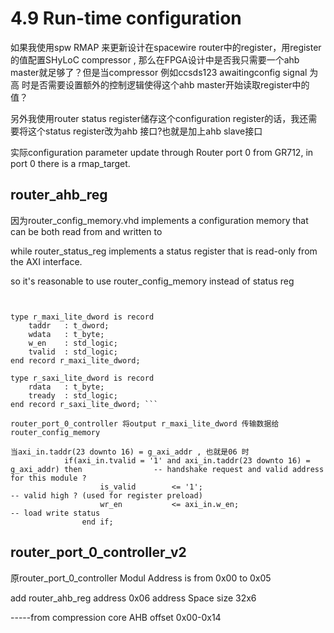 # 4.9 Run-time configuration

如果我使用spw RMAP 来更新设计在spacewire router中的register，用register的值配置SHyLoC compressor , 那么在FPGA设计中是否我只需要一个ahb master就足够了？但是当compressor 例如ccsds123 awaitingconfig signal 为高 时是否需要设置额外的控制逻辑使得这个ahb master开始读取register中的值？

另外我使用router status register储存这个configuration register的话，我还需要将这个status register改为ahb 接口?也就是加上ahb slave接口

实际configuration parameter update through Router port 0 from GR712, in port 0 there is a rmap_target.


## router_ahb_reg

因为router\_config\_memory.vhd implements a configuration memory that can be both read from and written to

while router_status_reg implements a status register that is read-only from the AXI interface.

so it's reasonable to use router_config_memory instead of status reg

```


type r_maxi_lite_dword is record
	taddr	: t_dword;
	wdata 	: t_byte;
	w_en	: std_logic;
	tvalid	: std_logic;
end record r_maxi_lite_dword;

type r_saxi_lite_dword is record
	rdata	: t_byte;
	tready	: std_logic;
end record r_saxi_lite_dword; ```

router_port_0_controller 将output r_maxi_lite_dword 传输数据给 router_config_memory

当axi_in.taddr(23 downto 16) = g_axi_addr , 也就是06 时 
			if(axi_in.tvalid = '1' and axi_in.taddr(23 downto 16) = g_axi_addr) then				-- handshake request and valid address for this module ?
					is_valid 		<= '1';															-- valid high ? (used for register preload)
					wr_en 			<= axi_in.w_en;						    						-- load write status 
				end if;
```

## router_port_0_controller_v2

原router_port_0_controller Modul Address is from 0x00 to 0x05

add router_ahb_reg address 0x06             address Space size 32x6

-----from compression core AHB offset 0x00-0x14
